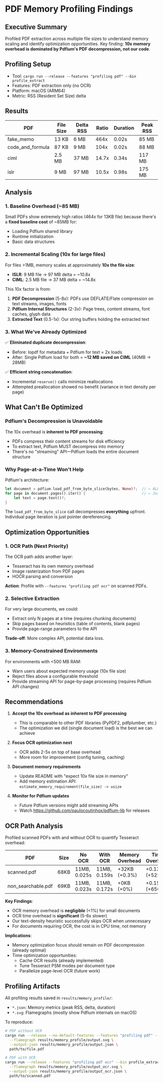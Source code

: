 # PDF Memory Profiling Findings

## Executive Summary

Profiled PDF extraction across multiple file sizes to understand memory scaling and identify optimization opportunities. Key finding: **10x memory overhead is dominated by Pdfium's PDF decompression, not our code**.

## Profiling Setup

- Tool: `cargo run --release --features "profiling pdf" --bin profile_extract`
- Features: PDF extraction only (no OCR)
- Platform: macOS (ARM64)
- Metric: RSS (Resident Set Size) delta

## Results

| PDF | File Size | Delta RSS | Ratio | Duration | Peak RSS |
|-----|-----------|-----------|-------|----------|----------|
| fake_memo | 13 KB | 6 MB | 464x | 0.02s | 85 MB |
| code_and_formula | 87 KB | 9 MB | 104x | 0.02s | 88 MB |
| ciml | 2.5 MB | 37 MB | 14.7x | 0.34s | 117 MB |
| islr | 9 MB | 97 MB | 10.5x | 0.98s | 175 MB |

## Analysis

### 1. Baseline Overhead (~85 MB)

Small PDFs show extremely high ratios (464x for 13KB file) because there's a **fixed baseline cost** of ~85MB for:
- Loading Pdfium shared library
- Runtime initialization
- Basic data structures

### 2. Incremental Scaling (10x for large files)

For files >1MB, memory scales at approximately **10x the file size**:
- **ISLR**: 9 MB file → 97 MB delta = ~10.8x
- **CIML**: 2.5 MB file → 37 MB delta = ~14.8x

This 10x factor is from:

1. **PDF Decompression** (5-8x): PDFs use DEFLATE/Flate compression on text streams, images, fonts
2. **Pdfium Internal Structures** (2-3x): Page trees, content streams, font caches, glyph data
3. **Extracted Text** (0.5-1x): Our string buffers holding the extracted text

### 3. What We've Already Optimized

✅ **Eliminated duplicate decompression**:
- Before: lopdf for metadata + Pdfium for text = 2x loads
- After: Single Pdfium load for both = **~12 MB saved on CIML** (40MB → 28MB)

✅ **Efficient string concatenation**:
- Incremental `reserve()` calls minimize reallocations
- Attempted preallocation showed no benefit (variance in text density per page)

## What Can't Be Optimized

### Pdfium's Decompression is Unavoidable

The 10x overhead is **inherent to PDF processing**:
- PDFs compress their content streams for disk efficiency
- To extract text, Pdfium MUST decompress into memory
- There's no "streaming" API—Pdfium loads the entire document structure

### Why Page-at-a-Time Won't Help

Pdfium's architecture:
```rust
let document = pdfium.load_pdf_from_byte_slice(bytes, None)?;  // ← ALL decompression happens here
for page in document.pages().iter() {                          // ← Just reads from memory
    let text = page.text()?;
}
```

The `load_pdf_from_byte_slice` call decompresses **everything** upfront. Individual page iteration is just pointer dereferencing.

## Optimization Opportunities

### 1. OCR Path (Next Priority)

The OCR path adds another layer:
- Tesseract has its own memory overhead
- Image rasterization from PDF pages
- HOCR parsing and conversion

**Action**: Profile with `--features "profiling pdf ocr"` on scanned PDFs.

### 2. Selective Extraction

For very large documents, we could:
- Extract only N pages at a time (requires chunking documents)
- Skip pages based on heuristics (table of contents, blank pages)
- Provide page-range parameters to the API

**Trade-off**: More complex API, potential data loss.

### 3. Memory-Constrained Environments

For environments with <500 MB RAM:
- Warn users about expected memory usage (10x file size)
- Reject files above a configurable threshold
- Provide streaming API for page-by-page processing (requires Pdfium API changes)

## Recommendations

1. **Accept the 10x overhead as inherent to PDF processing**
   - This is comparable to other PDF libraries (PyPDF2, pdfplumber, etc.)
   - The optimization we did (single document load) is the best we can achieve

2. **Focus OCR optimization next**
   - OCR adds 2-5x on top of base overhead
   - More room for improvement (config tuning, caching)

3. **Document memory requirements**
   - Update README with "expect 10x file size in memory"
   - Add memory estimation API: `estimate_memory_requirement(file_size) -> usize`

4. **Monitor for Pdfium updates**
   - Future Pdfium versions might add streaming APIs
   - Watch https://github.com/paulocoutinhox/pdfium-lib for releases

## OCR Path Analysis

Profiled scanned PDFs with and without OCR to quantify Tesseract overhead:

| PDF | Size | No OCR | With OCR | Memory Overhead | Time Overhead |
|-----|------|--------|----------|-----------------|---------------|
| scanned.pdf | 68KB | 11MB, 0.025s | 11MB, 0.159s | +32KB (+0.3%) | +0.13s (+525%) |
| non_searchable.pdf | 69KB | 11MB, 0.023s | 11MB, 0.172s | +0KB (+0%) | +0.15s (+650%) |

**Key Findings**:
- OCR memory overhead is **negligible** (<1%) for small documents
- OCR time overhead is **significant** (5-6x slower)
- Our text-density heuristic successfully skips OCR when unnecessary
- For documents requiring OCR, the cost is in CPU time, not memory

**Implications**:
- Memory optimization focus should remain on PDF decompression (already optimal)
- Time optimization opportunities:
  - Cache OCR results (already implemented)
  - Tune Tesseract PSM modes per document type
  - Parallelize page-level OCR (future work)

## Profiling Artifacts

All profiling results saved in `results/memory_profile/`:
- `*.json`: Memory metrics (peak RSS, delta, duration)
- `*.svg`: Flamegraphs (mostly show Pdfium internals on macOS)

To reproduce:
```bash
# PDF without OCR
cargo run --release --no-default-features --features "profiling pdf" --bin profile_extract -- \
  --flamegraph results/memory_profile/output.svg \
  --output-json results/memory_profile/output.json \
  path/to/file.pdf

# PDF with OCR
cargo run --release --features "profiling pdf ocr" --bin profile_extract -- \
  --flamegraph results/memory_profile/output_ocr.svg \
  --output-json results/memory_profile/output_ocr.json \
  path/to/scanned.pdf
```
